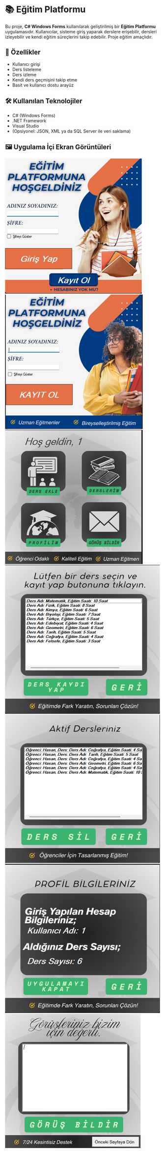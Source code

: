 # 📚 Eğitim Platformu

Bu proje, **C# Windows Forms** kullanılarak geliştirilmiş bir **Eğitim Platformu** uygulamasıdır. Kullanıcılar, sisteme giriş yaparak derslere erişebilir, dersleri izleyebilir ve kendi eğitim süreçlerini takip edebilir. Proje eğitim amaçlıdır.

## 🧩 Özellikler

- Kullanıcı girişi
- Ders listeleme
- Ders izleme
- Kendi ders geçmişini takip etme
- Basit ve kullanıcı dostu arayüz

## 🛠️ Kullanılan Teknolojiler

- C# (Windows Forms)
- .NET Framework
- Visual Studio
- (Opsiyonel: JSON, XML ya da SQL Server ile veri saklama)

## 🖼️ Uygulama İçi Ekran Görüntüleri

![1](1.png)
![2](2.png)
![3](3.png)
![4](4.png)
![5](5.png)
![6](6.png)
![7](7.png)
